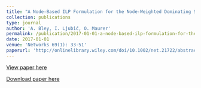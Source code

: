```yaml
---
title: "A Node-Based ILP Formulation for the Node-Weighted Dominating Steiner Problem"
collection: publications
type: journal
author: 'A. Bley, I. Ljubić, O. Maurer'
permalink: /publication/2017-01-01-a-node-based-ilp-formulation-for-the-node-weighted-dominating-steiner-problem
date: 2017-01-01
venue: 'Networks 69(1): 33-51'
paperurl: 'http://onlinelibrary.wiley.com/doi/10.1002/net.21722/abstract;jsessionid=1D53817C8315BE8FF3AF09205CAB80BD.f03t04'
---
```

[View paper here](http://onlinelibrary.wiley.com/doi/10.1002/net.21722/abstract;jsessionid=1D53817C8315BE8FF3AF09205CAB80BD.f03t04)

[Download paper here]({{site.url}}/docs/publications/nwst.pdf)
